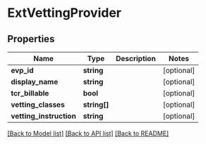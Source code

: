 # ExtVettingProvider

## Properties
Name | Type | Description | Notes
------------ | ------------- | ------------- | -------------
**evp_id** | **string** |  | [optional] 
**display_name** | **string** |  | [optional] 
**tcr_billable** | **bool** |  | [optional] 
**vetting_classes** | **string[]** |  | [optional] 
**vetting_instruction** | **string** |  | [optional] 

[[Back to Model list]](../../README.md#documentation-for-models) [[Back to API list]](../../README.md#documentation-for-api-endpoints) [[Back to README]](../../README.md)


